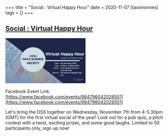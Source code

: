 +++
title = "Social : Virtual Happy Hour"
date = 2020-11-07
[taxonomies]
tags = []
+++

## [Social : Virtual Happy Hour](https://www.facebook.com/events/984796042026551)

<img src = "/2020/event-banners/social.jpg" height=20% width=50%> 

Facebook Event Link: [https://www.facebook.com/events/984796042026551](https://www.facebook.com/events/984796042026551)

Let's bring the DSS together on Wednesday, November 7th from 4-5.30pm (GMT) for the first virtual social of the year! Look out for a pub quiz, a pitch contest with a twist, exciting prizes, and some good laughs. Limited to 50 participants only, sign up now!